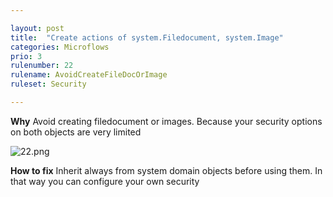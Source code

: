 ```yaml
---

layout: post
title:  "Create actions of system.Filedocument, system.Image"
categories: Microflows
prio: 3
rulenumber: 22
rulename: AvoidCreateFileDocOrImage
ruleset: Security

---
```


**Why**
Avoid creating filedocument or images. Because your security options on both objects are very limited

![22.png](https://github.com/Omnext/omnext.github.io/blob/master/assets/22.png)

**How to fix**
Inherit always from system domain objects before using them. In that way you can configure your own security